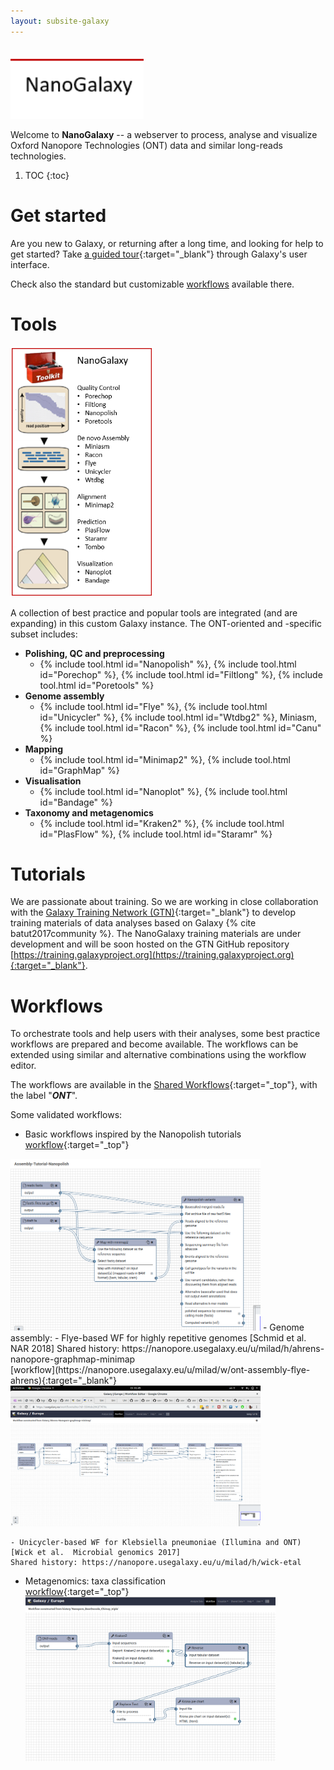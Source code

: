 ```yaml
---
layout: subsite-galaxy
---
```



<br/>
<img src="/assets/media/nanogalaxy_logo.png" height="100px" alt="NanoGalaxy logo"/>

Welcome to **NanoGalaxy**  -- a webserver to process, analyse and visualize Oxford Nanopore Technologies (ONT) data and similar long-reads technologies.


1. TOC
{:toc}


# Get started

Are you new to Galaxy, or returning after a long time, and looking for help to get started? Take [a guided tour](https://nanopore.usegalaxy.eu/tours/core.galaxy_ui){:target="_blank"} through Galaxy's user interface.

Check also the standard but customizable [workflows](#workflows) available there.

# Tools
<img src="/assets/media/nanogalaxy_toolkit.png" height="400px" alt="NanoGalaxy toolkit"/>

A collection of best practice and popular tools are integrated (and are expanding) in this custom Galaxy instance. The ONT-oriented and -specific subset includes:

- **Polishing, QC and preprocessing**
    - {% include tool.html id="Nanopolish" %}, {% include tool.html id="Porechop" %}, {% include tool.html id="Filtlong" %},  {% include tool.html id="Poretools" %}
- **Genome assembly**
    - {% include tool.html id="Flye" %},  {% include tool.html id="Unicycler" %},  {% include tool.html id="Wtdbg2" %},  Miniasm,  {% include tool.html id="Racon" %},  {% include tool.html id="Canu" %}
- **Mapping**
    - {% include tool.html id="Minimap2" %},  {% include tool.html id="GraphMap" %}
- **Visualisation**
    - {% include tool.html id="Nanoplot" %},  {% include tool.html id="Bandage" %}
- **Taxonomy and metagenomics**
    - {% include tool.html id="Kraken2" %},  {% include tool.html id="PlasFlow" %},  {% include tool.html id="Staramr" %}



# Tutorials

We are passionate about training. So we are working in close collaboration with the [Galaxy Training Network (GTN)](https://galaxyproject.org/teach/gtn/){:target="_blank"} to develop training materials of data analyses based on Galaxy {% cite batut2017community %}. The NanoGalaxy training materials are under development and will be soon hosted on the GTN GitHub repository [https://training.galaxyproject.org](https://training.galaxyproject.org){:target="_blank"}.


# Workflows

To orchestrate tools and help users with their analyses, some best practice workflows are prepared and become available. The workflows can be extended using similar and alternative combinations using the workflow editor.

The workflows are available in the [Shared Workflows](https://nanopore.usegalaxy.eu/workflows/list_published){:target="_top"}, with the label "***ONT***".

Some validated workflows:
- Basic workflows inspired by the Nanopolish tutorials
  <br/> [workflow](https://nanopore.usegalaxy.eu/u/milad/w/nanopolish-variants-tutorial){:target="_top"}
<img src="/assets/media/nanogalaxy-nanopolish.png" width="400px" alt="NanoGalaxy Nanopolish"/>
- Genome assembly:
    - Flye-based WF for highly repetitive genomes [Schmid et al. NAR 2018]
    Shared history: https://nanopore.usegalaxy.eu/u/milad/h/ahrens-nanopore-graphmap-minimap
    <br/> [workflow](https://nanopore.usegalaxy.eu/u/milad/w/ont-assembly-flye-ahrens){:target="_blank"}
    <img src="/assets/media/nanogalaxy-ahrens.png" width="400px" alt="NanoGalaxy wf2"/>

    - Unicycler-based WF for Klebsiella pneumoniae (Illumina and ONT) [Wick et al.  Microbial genomics 2017]
    Shared history: https://nanopore.usegalaxy.eu/u/milad/h/wick-etal
- Metagenomics: taxa classification
    <br/> [workflow](https://nanopore.usegalaxy.eu/u/milad/w/metagenomics-krakan2){:target="_top"}
    <img src="/assets/media/nanogalaxy-kraken.png" width="400px" alt="NanoGalaxy wf2"/>

